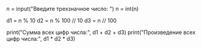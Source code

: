 n = input("Введите трехзначное число: ")
n = int(n)
 
d1 = n % 10
d2 = n % 100 // 10
d3 = n // 100
 
print("Сумма всех цифр числа:", d1 + d2 + d3)
print("Произведение всех цифр числа:", d1 * d2 * d3)
